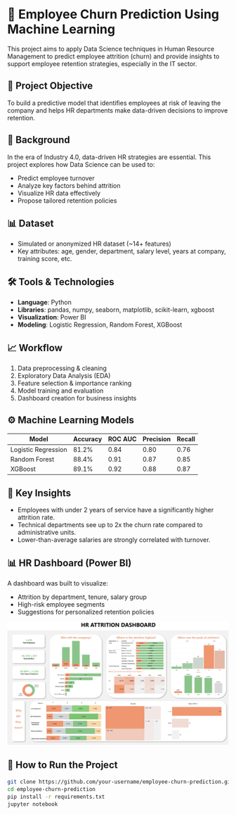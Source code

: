 # 👥 Employee Churn Prediction Using Machine Learning

This project aims to apply Data Science techniques in Human Resource Management to predict employee attrition (churn) and provide insights to support employee retention strategies, especially in the IT sector.

## 🎯 Project Objective
To build a predictive model that identifies employees at risk of leaving the company and helps HR departments make data-driven decisions to improve retention.

## 🧠 Background
In the era of Industry 4.0, data-driven HR strategies are essential. This project explores how Data Science can be used to:
- Predict employee turnover
- Analyze key factors behind attrition
- Visualize HR data effectively
- Propose tailored retention policies

## 📊 Dataset
- Simulated or anonymized HR dataset (~14+ features)
- Key attributes: age, gender, department, salary level, years at company, training score, etc.

## 🛠️ Tools & Technologies
- **Language**: Python
- **Libraries**: pandas, numpy, seaborn, matplotlib, scikit-learn, xgboost
- **Visualization**: Power BI
- **Modeling**: Logistic Regression, Random Forest, XGBoost

## 📈 Workflow
1. Data preprocessing & cleaning
2. Exploratory Data Analysis (EDA)
3. Feature selection & importance ranking
4. Model training and evaluation
5. Dashboard creation for business insights

## ⚙️ Machine Learning Models
| Model                | Accuracy | ROC AUC | Precision | Recall |
|---------------------|----------|---------|-----------|--------|
| Logistic Regression | 81.2%    | 0.84    | 0.80      | 0.76   |
| Random Forest       | 88.4%    | 0.91    | 0.87      | 0.85   |
| XGBoost             | 89.1%    | 0.92    | 0.88      | 0.87   |

## 📌 Key Insights
- Employees with under 2 years of service have a significantly higher attrition rate.
- Technical departments see up to 2x the churn rate compared to administrative units.
- Lower-than-average salaries are strongly correlated with turnover.

## 📊 HR Dashboard (Power BI)
A dashboard was built to visualize:
- Attrition by department, tenure, salary group
- High-risk employee segments
- Suggestions for personalized retention policies

![Dashboard](images/dashboard.png)

## 🚀 How to Run the Project
```bash
git clone https://github.com/your-username/employee-churn-prediction.git
cd employee-churn-prediction
pip install -r requirements.txt
jupyter notebook

